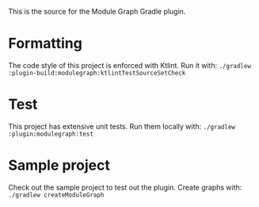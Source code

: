This is the source for the Module Graph Gradle plugin.

# Formatting
The code style of this project is enforced with Ktlint. Run it with:
`./gradlew :plugin-build:modulegraph:ktlintTestSourceSetCheck`

# Test
This project has extensive unit tests. Run them locally with:
`./gradlew :plugin:modulegraph:test`

# Sample project
Check out the sample project to test out the plugin. Create graphs with:
`./gradlew createModuleGraph`
